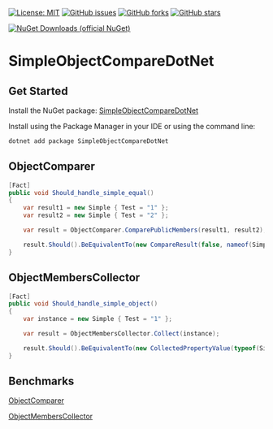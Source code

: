 [![License: MIT](https://img.shields.io/badge/License-MIT-yellow.svg)](/LICENSE)
[![GitHub issues](https://img.shields.io/github/issues/stiankroknes/SimpleObjectCompareDotNet)](https://github.com/stiankroknes/SimpleObjectCompareDotNet/issues)
[![GitHub forks](https://img.shields.io/github/forks/stiankroknes/SimpleObjectCompareDotNet)](https://github.com/stiankroknes/SimpleObjectCompareDotNet/members)
[![GitHub stars](https://img.shields.io/github/stars/stiankroknes/SimpleObjectCompareDotNet)](https://github.com/stiankroknes/SimpleObjectCompareDotNet/stargazers)

[![NuGet Downloads (official NuGet)](https://img.shields.io/nuget/dt/SimpleObjectCompareDotNet?label=NuGet%20Downloads)](https://www.nuget.org/packages/SimpleObjectCompareDotNet)

# SimpleObjectCompareDotNet

## Get Started

Install the NuGet package: [SimpleObjectCompareDotNet](https://www.nuget.org/packages/SimpleObjectCompareDotNet/)

Install using the Package Manager in your IDE or using the command line:

```bash
dotnet add package SimpleObjectCompareDotNet
```

## ObjectComparer

```csharp
[Fact]
public void Should_handle_simple_equal()
{
    var result1 = new Simple { Test = "1" };
    var result2 = new Simple { Test = "2" };

    var result = ObjectComparer.ComparePublicMembers(result1, result2);

    result.Should().BeEquivalentTo(new CompareResult(false, nameof(Simple.Test), result1.Test, result2.Test));
}

```

## ObjectMembersCollector
```csharp
[Fact]
public void Should_handle_simple_object()
{
    var instance = new Simple { Test = "1" };

    var result = ObjectMembersCollector.Collect(instance);

    result.Should().BeEquivalentTo(new CollectedPropertyValue(typeof(Simple), typeof(string), "Test", "1"));
}
```

## Benchmarks
[ObjectComparer](src/SimpleObjectComparerDotNet.Benchmarks/BenchmarkDotNet.Artifacts/results/SimpleObjectComparerDotNet.Benchmarks.ObjectComparerBenchmarks-report-github.md)

[ObjectMembersCollector](src/SimpleObjectComparerDotNet.Benchmarks/BenchmarkDotNet.Artifacts/results/SimpleObjectComparerDotNet.Benchmarks.ObjectMembersBenchmarks-report-github.md)

